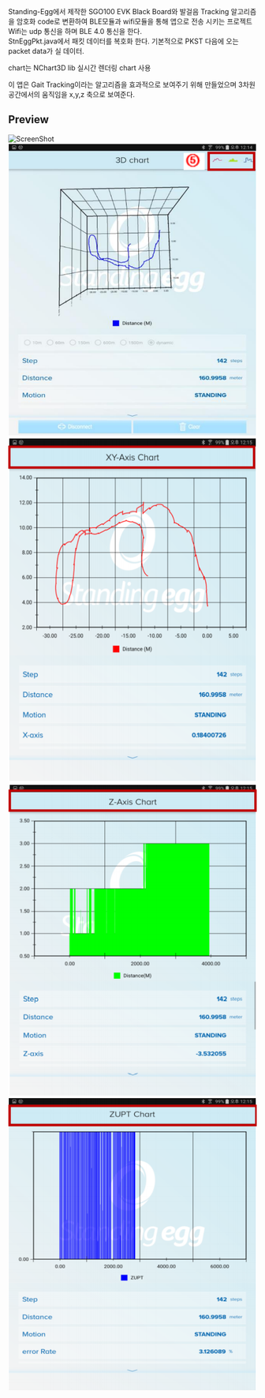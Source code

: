 Standing-Egg에서 제작한 SGO100 EVK Black Board와 발걸음 Tracking 알고리즘을 암호화 code로 변환하여 BLE모듈과 wifi모듈을 통해 앱으로 전송 시키는 프로젝트<br>
Wifi는 udp 통신을 하며 BLE 4.0 통신을 한다.<br>StnEggPkt.java에서 패킷 데이터를 복호화 한다. 기본적으로 PKST 다음에 오는 packet data가 실 데이터.<br>

chart는 NChart3D lib 실시간 렌더링 chart 사용<br>

이 앱은 Gait Tracking이라는 알고리즘을 효과적으로 보여주기 위해 만들었으며 3차원 공간에서의 움직임을 x,y,z 축으로 보여준다.<br>

## Preview
![ScreenShot](./screenshot/그림1.png)
![ScreenShot](./screenshot/capture1.png)
![ScreenShot](./screenshot/capture2.png)
![ScreenShot](./screenshot/capture3.png)
![ScreenShot](./screenshot/capture4.png)